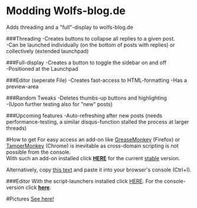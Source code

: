 # Modding Wolfs-blog.de
Adds threading and a "full"-display to wolfs-blog.de

###Threading
-Creates buttons to collapse all replies to a given post.<br>
-Can be launched individually (on the bottom of posts with replies) or collectively (extended launchpad)

###Full-display
-Creates a button to toggle the sidebar on and off<br>
-Positioned at the Launchpad

###Editor (seperate File)
-Creates fast-access to HTML-formatting
-Has a preview-area

###Random Tweaks
-Deletes thumbs-up buttons and highlighting<br>
-(Upon further testing also for "new" posts)

###Upcoming features
-Auto-refreshing after new posts (needs performance-testing, a similar disqus-function stalled the process at larger threads)<br>

#How to get
For easy access an add-on like <a href="https://addons.mozilla.org/de/firefox/addon/greasemonkey/">GreaseMonkey</a> (Firefox) or <a href="https://chrome.google.com/webstore/detail/tampermonkey/dhdgffkkebhmkfjojejmpbldmpobfkfo?hl=de">TamperMonkey</a> (Chrome) is inevitable as cross-domain scripting is not possible from the console.
<br>With such an add-on installed click <b><a href="https://github.com/Piperita/WB-modding/raw/master/scripts/wolfs-blog.user.js">HERE</a></b> for the current <u>stable</u> version. 

Alternatively, copy <a href="https://github.com/Piperita/WB-modding/raw/master/scripts/wolfs-blog.js">this text</a> and paste it into your browser's console (Ctrl+I).

###Editor
With the script-launchers installed click <a href="https://github.com/Piperita/WB-modding/raw/master/scripts/editor/editor.user.js">HERE</a>. For the console-version click <b><a href="https://github.com/Piperita/WB-modding/blob/master/scripts/editor/editor.js">here</a></b>.

#Pictures
<a href="http://sta.sh/22kn1z2qes0">See here!</a>
